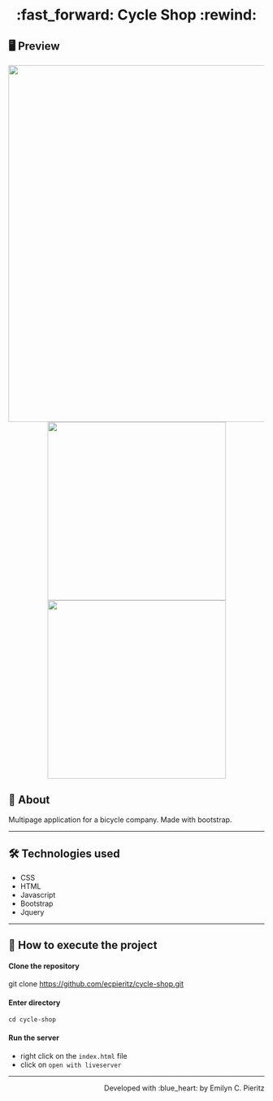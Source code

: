 <h1 align = "center"> :fast_forward: Cycle Shop :rewind: </h1>

## 🖥 Preview
<p align = "center">
  <img src = "x" width = "702" height = "auto">
  <img src = "x" width = "351" height = "auto">
  <img src = "x" width = "351" height = "auto">
</p>

## 📖 About
<p>Multipage application for a bicycle company. Made with bootstrap.</p>

---

## 🛠 Technologies used
- CSS
- HTML
- Javascript
- Bootstrap
- Jquery

---


## 🚀 How to execute the project
#### Clone the repository
git clone https://github.com/ecpieritz/cycle-shop.git

#### Enter directory
`cd cycle-shop`

#### Run the server
- right click on the `index.html` file
- click on `open with liveserver`

---
<p align = "right">Developed with :blue_heart: by Emilyn C. Pieritz</p>

